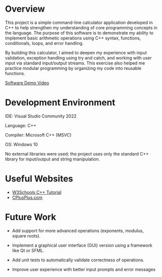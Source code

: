 # Overview

This project is a simple command-line calculator application developed in C++ to help strengthen my understanding of core programming concepts in the language. The purpose of this software is to demonstrate my ability to implement basic arithmetic operations using C++ syntax, functions, conditionals, loops, and error handling.

By building this calculator, I aimed to deepen my experience with input validation, exception handling using try and catch, and working with user input via standard input/output streams. This exercise also helped me practice modular programming by organizing my code into reusable functions.

[Software Demo Video](https://screenrec.com/share/PnDiJxHd8w)

# Development Environment

IDE: Visual Studio Community 2022

Language: C++

Compiler: Microsoft C++ (MSVC)

OS: Windows 10

No external libraries were used; the project uses only the standard C++ library for input/output and string manipulation.

# Useful Websites

- [W3Schools C++ Tutorial](https://www.w3schools.com/cpp/default.asp)
- [CPlusPlus.com](https://cplusplus.com/)

# Future Work

- Add support for more advanced operations (exponents, modulus, square roots).

- Implement a graphical user interface (GUI) version using a framework like Qt or SFML.

- Add unit tests to automatically validate correctness of operations.

- Improve user experience with better input prompts and error messages
